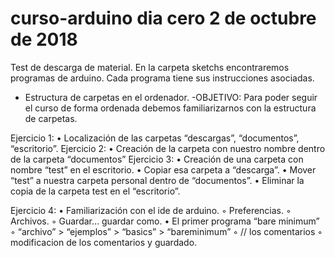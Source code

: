 # curso-arduino dia cero  2 de octubre de 2018

Test de descarga de material.
En la carpeta sketchs encontraremos programas de arduino.
Cada programa tiene sus instrucciones asociadas.

* Estructura de carpetas en el ordenador.
-OBJETIVO: Para poder seguir el curso de forma ordenada debemos familiarizarnos con la estructura de carpetas.

Ejercicio 1: 
    • Localización de las carpetas “descargas”, “documentos”, “escritorio”.
Ejercicio 2: 
    • Creación de la carpeta con nuestro nombre dentro de la carpeta “documentos”
Ejercicio 3: 
    • Creación de una carpeta con nombre “test” en el escritorio. 
    • Copiar esa carpeta a “descarga”.
    • Mover “test” a nuestra carpeta personal dentro de “documentos”. 
    • Eliminar la copia de la carpeta test en el “escritorio”.

Ejercicio 4: 
    • Familiarización con el ide de arduino.
        ◦ Preferencias.
        ◦ Archivos.
        ◦ Guardar… guardar como.
    • El primer programa “bare minimum”
        ◦ “archivo” > “ejemplos” > “basics” > “bareminimum”
        ◦ // los comentarios
        ◦ modificacion de los comentarios y guardado.
